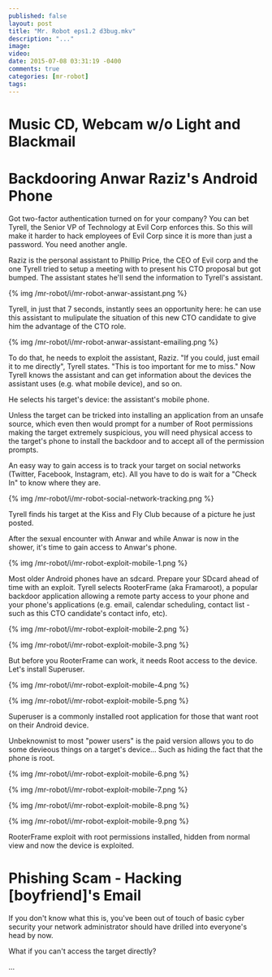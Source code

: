 ```yaml
---
published: false
layout: post
title: "Mr. Robot eps1.2 d3bug.mkv"
description: "..."
image:
video:
date: 2015-07-08 03:31:19 -0400
comments: true
categories: [mr-robot]
tags:
---
```


# Music CD, Webcam w/o Light and Blackmail

# Backdooring Anwar Raziz's Android Phone

Got two-factor authentication turned on for your company? You can bet Tyrell, the Senior VP of Technology at Evil Corp enforces this. So this will make it harder to hack employees of Evil Corp since it is more than just a password. You need another angle.

Raziz is the personal assistant to Phillip Price, the CEO of Evil corp and the one Tyrell tried to setup a meeting with to present his CTO proposal but got bumped. The assistant states he'll send the information to Tyrell's assistant.

{% img /mr-robot/i/mr-robot-anwar-assistant.png  %}

Tyrell, in just that 7 seconds, instantly sees an opportunity here: he can use this assistant to mulipulate the situation of this new CTO candidate to give him the advantage of the CTO role.

{% img /mr-robot/i/mr-robot-anwar-assistant-emailing.png %}

To do that, he needs to exploit the assistant, Raziz. "If you could, just email it to me directly", Tyrell states. "This is too important for me to miss." Now Tyrell knows the assistant and can get information about the devices the assistant uses (e.g. what mobile device), and so on.

He selects his target's device: the assistant's mobile phone.

Unless the target can be tricked into installing an application from an unsafe source, which even then would prompt for a number of Root permissions making the target extremely suspicious, you will need physical access to the target's phone to install the backdoor and to accept all of the permission prompts.

An easy way to gain access is to track your target on social networks (Twitter, Facebook, Instagram, etc). All you have to do is wait for a "Check In" to know where they are.

{% img /mr-robot/i/mr-robot-social-network-tracking.png %}

Tyrell finds his target at the Kiss and Fly Club because of a picture he just posted.

After the sexual encounter with Anwar and while Anwar is now in the shower, it's time to gain access to Anwar's phone.

{% img /mr-robot/i/mr-robot-exploit-mobile-1.png %}

Most older Android phones have an sdcard. Prepare your SDcard ahead of time with an exploit. Tyrell selects RooterFrame (aka Framaroot), a popular backdoor application allowing a remote party access to your phone and your phone's applications (e.g. email, calendar scheduling, contact list - such as this CTO candidate's contact info, etc).

{% img /mr-robot/i/mr-robot-exploit-mobile-2.png %}

{% img /mr-robot/i/mr-robot-exploit-mobile-3.png %}

But before you RooterFrame can work, it needs Root access to the device. Let's install Superuser.

{% img /mr-robot/i/mr-robot-exploit-mobile-4.png %}

{% img /mr-robot/i/mr-robot-exploit-mobile-5.png %}

Superuser is a commonly installed root application for those that want root on their Android device.

Unbeknownist to most "power users" is the paid version allows you to do some devieous things on a target's device... Such as hiding the fact that the phone is root.

{% img /mr-robot/i/mr-robot-exploit-mobile-6.png %}

{% img /mr-robot/i/mr-robot-exploit-mobile-7.png %}

{% img /mr-robot/i/mr-robot-exploit-mobile-8.png %}

{% img /mr-robot/i/mr-robot-exploit-mobile-9.png %}

RooterFrame exploit with root permissions installed, hidden from normal view and now the device is exploited.

# Phishing Scam - Hacking [boyfriend]'s Email

If you don't know what this is, you've been out of touch of basic cyber security your network administrator should have drilled into everyone's head by now.

What if you can't access the target directly?

...

#
